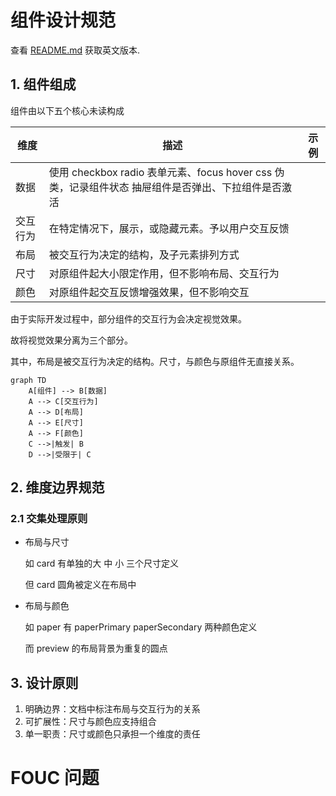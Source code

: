 # 组件设计规范

查看 [README.md](./README.md) 获取英文版本.

## 1. 组件组成

组件由以下五个核心未读构成

| 维度     | 描述                                                                                                | 示例 |
| -------- | --------------------------------------------------------------------------------------------------- | ---- |
| 数据     | 使用 checkbox radio 表单元素、focus hover css 伪类，记录组件状态 抽屉组件是否弹出、下拉组件是否激活 |      |
| 交互行为 | 在特定情况下，展示，或隐藏元素。予以用户交互反馈                                                    |      |
| 布局     | 被交互行为决定的结构，及子元素排列方式                                                              |      |
| 尺寸     | 对原组件起大小限定作用，但不影响布局、交互行为                                                      |      |
| 颜色     | 对原组件起交互反馈增强效果，但不影响交互                                                            |      |

由于实际开发过程中，部分组件的交互行为会决定视觉效果。

故将视觉效果分离为三个部分。

其中，布局是被交互行为决定的结构。尺寸，与颜色与原组件无直接关系。

```mermaid
graph TD
    A[组件] --> B[数据]
    A --> C[交互行为]
    A --> D[布局]
    A --> E[尺寸]
    A --> F[颜色]
    C -->|触发| B
    D -->|受限于| C
```

## 2. 维度边界规范

### 2.1 交集处理原则

- 布局与尺寸

  如 card 有单独的大 中 小 三个尺寸定义

  但 card 圆角被定义在布局中

- 布局与颜色

  如 paper 有 paperPrimary paperSecondary 两种颜色定义

  而 preview 的布局背景为重复的圆点

## 3. 设计原则

1. 明确边界：文档中标注布局与交互行为的关系
2. 可扩展性：尺寸与颜色应支持组合
3. 单一职责：尺寸或颜色只承担一个维度的责任


# FOUC 问题
